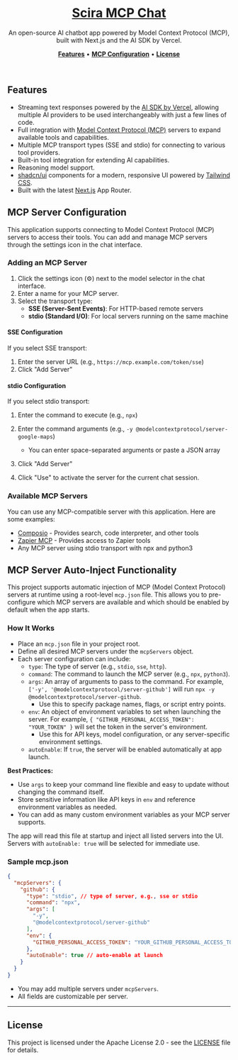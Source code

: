<a href="https://mcp.scira.ai">
  <h1 align="center">Scira MCP Chat</h1>
</a>

<p align="center">
  An open-source AI chatbot app powered by Model Context Protocol (MCP), built with Next.js and the AI SDK by Vercel.
</p>

<p align="center">
  <a href="#features"><strong>Features</strong></a> •
  <a href="#mcp-server-configuration"><strong>MCP Configuration</strong></a> •
  <a href="#license"><strong>License</strong></a>
</p>
<br/>

## Features

- Streaming text responses powered by the [AI SDK by Vercel](https://sdk.vercel.ai/docs), allowing multiple AI providers to be used interchangeably with just a few lines of code.
- Full integration with [Model Context Protocol (MCP)](https://modelcontextprotocol.io) servers to expand available tools and capabilities.
- Multiple MCP transport types (SSE and stdio) for connecting to various tool providers.
- Built-in tool integration for extending AI capabilities.
- Reasoning model support.
- [shadcn/ui](https://ui.shadcn.com/) components for a modern, responsive UI powered by [Tailwind CSS](https://tailwindcss.com).
- Built with the latest [Next.js](https://nextjs.org) App Router.

## MCP Server Configuration

This application supports connecting to Model Context Protocol (MCP) servers to access their tools. You can add and manage MCP servers through the settings icon in the chat interface.

### Adding an MCP Server

1. Click the settings icon (⚙️) next to the model selector in the chat interface.
2. Enter a name for your MCP server.
3. Select the transport type:
   - **SSE (Server-Sent Events)**: For HTTP-based remote servers
   - **stdio (Standard I/O)**: For local servers running on the same machine

#### SSE Configuration

If you select SSE transport:
1. Enter the server URL (e.g., `https://mcp.example.com/token/sse`)
2. Click "Add Server"

#### stdio Configuration

If you select stdio transport:
1. Enter the command to execute (e.g., `npx`)
2. Enter the command arguments (e.g., `-y @modelcontextprotocol/server-google-maps`)
   - You can enter space-separated arguments or paste a JSON array
3. Click "Add Server"

4. Click "Use" to activate the server for the current chat session.

### Available MCP Servers

You can use any MCP-compatible server with this application. Here are some examples:

- [Composio](https://composio.dev/mcp) - Provides search, code interpreter, and other tools
- [Zapier MCP](https://zapier.com/mcp) - Provides access to Zapier tools
- Any MCP server using stdio transport with npx and python3

## MCP Server Auto-Inject Functionality

This project supports automatic injection of MCP (Model Context Protocol) servers at runtime using a root-level `mcp.json` file. This allows you to pre-configure which MCP servers are available and which should be enabled by default when the app starts.

### How It Works
- Place an `mcp.json` file in your project root.
- Define all desired MCP servers under the `mcpServers` object.
- Each server configuration can include:
  - `type`: The type of server (e.g., `stdio`, `sse`, `http`).
  - `command`: The command to launch the MCP server (e.g., `npx`, `python3`).
  - `args`: An array of arguments to pass to the command. For example, `['-y', '@modelcontextprotocol/server-github']` will run `npx -y @modelcontextprotocol/server-github`.
    - Use this to specify package names, flags, or script entry points.
  - `env`: An object of environment variables to set when launching the server. For example, `{ "GITHUB_PERSONAL_ACCESS_TOKEN": "YOUR_TOKEN" }` will set the token in the server's environment.
    - Use this for API keys, model configuration, or any server-specific environment settings.
  - `autoEnable`: If `true`, the server will be enabled automatically at app launch.

**Best Practices:**
- Use `args` to keep your command line flexible and easy to update without changing the command itself.
- Store sensitive information like API keys in `env` and reference environment variables as needed.
- You can add as many custom environment variables as your MCP server supports.

The app will read this file at startup and inject all listed servers into the UI. Servers with `autoEnable: true` will be selected for immediate use.

### Sample mcp.json
```json
{
  "mcpServers": {
    "github": {
      "type": "stdio", // type of server, e.g., sse or stdio
      "command": "npx",
      "args": [
        "-y",
        "@modelcontextprotocol/server-github"
      ],
      "env": {
        "GITHUB_PERSONAL_ACCESS_TOKEN": "YOUR_GITHUB_PERSONAL_ACCESS_TOKEN"
      },
      "autoEnable": true // auto-enable at launch
    }
  }
}
```

- You may add multiple servers under `mcpServers`.
- All fields are customizable per server.

---

## License

This project is licensed under the Apache License 2.0 - see the [LICENSE](LICENSE) file for details.